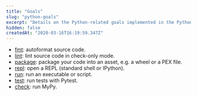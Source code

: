 ```yaml
---
title: "Goals"
slug: "python-goals"
excerpt: "Details on the Python-related goals implemented in the Python backend."
hidden: false
createdAt: "2020-03-16T16:19:59.347Z"
---
```


- [fmt](doc:python-fmt-goal): autoformat source code.
- [lint](doc:python-lint-goal): lint source code in check-only mode.
- [package](doc:python-package-goal): package your code into an asset, e.g. a wheel or a PEX file.
- [repl](doc:python-repl-goal): open a REPL (standard shell or IPython).
- [run](doc:python-run-goal): run an executable or script.
- [test](doc:python-test-goal): run tests with Pytest.
- [check](doc:python-check-goal): run MyPy.
